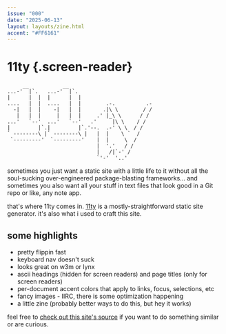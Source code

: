 ```yaml
---
issue: "000"
date: "2025-06-13"
layout: layouts/zine.html
accent: "#FF6161"
---
```


# 11ty {.screen-reader}

```ascii {aria-hidden="true"}
     __           __                            
...-'  |`.   ...-'  |`.                         
|      |  |  |      |  |                        
....   |  |  ....   |  |        .-.          .- 
  -|   |  |    -|   |  |       .|\ \        / / 
   |   |  |     |   |  |     .' |_\ \      / /  
...'   `--'  ...'   `--'   .'     |\ \    / /   
|         |`.|         |`.'--.  .-' \ \  / /    
` --------\ |` --------\ |   |  |    \ `  /     
 `---------'  `---------'    |  |     \  /      
                             |  '.'   / /       
                             |   /|`-' /        
                             `'-'  '..'         
```

sometimes you just want a static site with a little life to it without all the soul-sucking over-engineered package-blasting frameworks... and sometimes you also want all your stuff in text files that look good in a Git repo or like, any note app.

that's where 11ty comes in. [11ty](https://www.11ty.dev/) is a mostly-straightforward static site generator. it's also what i used to craft this site.

## some highlights

* pretty flippin fast
* keyboard nav doesn't suck
* looks great on w3m or lynx
* ascii headings (hidden for screen readers) and page titles (only for screen readers)
* per-document accent colors that apply to links, focus, selections, etc
* fancy images - IIRC, there is some optimization happening
* a little zine (probably better ways to do this, but hey it works)

feel free to [check out this site's source](https://github.com/heckseven/heckseven.com) if you want to do something similar or are curious.
